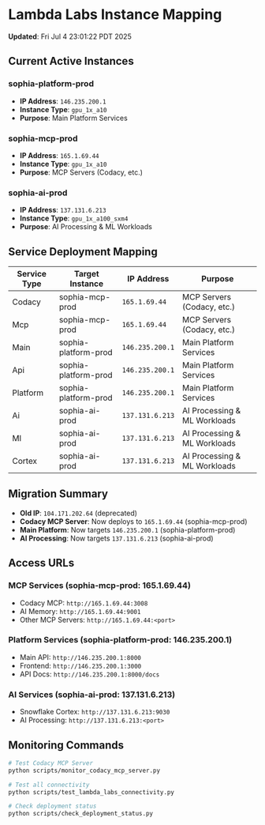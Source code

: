 # Lambda Labs Instance Mapping

**Updated**: Fri Jul  4 23:01:22 PDT 2025

## Current Active Instances

### sophia-platform-prod
- **IP Address**: `146.235.200.1`
- **Instance Type**: `gpu_1x_a10`
- **Purpose**: Main Platform Services

### sophia-mcp-prod
- **IP Address**: `165.1.69.44`
- **Instance Type**: `gpu_1x_a10`
- **Purpose**: MCP Servers (Codacy, etc.)

### sophia-ai-prod
- **IP Address**: `137.131.6.213`
- **Instance Type**: `gpu_1x_a100_sxm4`
- **Purpose**: AI Processing & ML Workloads

## Service Deployment Mapping

| Service Type | Target Instance | IP Address | Purpose |
|--------------|----------------|------------|---------|
| Codacy | sophia-mcp-prod | `165.1.69.44` | MCP Servers (Codacy, etc.) |
| Mcp | sophia-mcp-prod | `165.1.69.44` | MCP Servers (Codacy, etc.) |
| Main | sophia-platform-prod | `146.235.200.1` | Main Platform Services |
| Api | sophia-platform-prod | `146.235.200.1` | Main Platform Services |
| Platform | sophia-platform-prod | `146.235.200.1` | Main Platform Services |
| Ai | sophia-ai-prod | `137.131.6.213` | AI Processing & ML Workloads |
| Ml | sophia-ai-prod | `137.131.6.213` | AI Processing & ML Workloads |
| Cortex | sophia-ai-prod | `137.131.6.213` | AI Processing & ML Workloads |

## Migration Summary

- **Old IP**: `104.171.202.64` (deprecated)
- **Codacy MCP Server**: Now deploys to `165.1.69.44` (sophia-mcp-prod)
- **Main Platform**: Now targets `146.235.200.1` (sophia-platform-prod)
- **AI Processing**: Now targets `137.131.6.213` (sophia-ai-prod)

## Access URLs

### MCP Services (sophia-mcp-prod: 165.1.69.44)
- Codacy MCP: `http://165.1.69.44:3008`
- AI Memory: `http://165.1.69.44:9001`
- Other MCP Servers: `http://165.1.69.44:<port>`

### Platform Services (sophia-platform-prod: 146.235.200.1)
- Main API: `http://146.235.200.1:8000`
- Frontend: `http://146.235.200.1:3000`
- API Docs: `http://146.235.200.1:8000/docs`

### AI Services (sophia-ai-prod: 137.131.6.213)
- Snowflake Cortex: `http://137.131.6.213:9030`
- AI Processing: `http://137.131.6.213:<port>`

## Monitoring Commands

```bash
# Test Codacy MCP Server
python scripts/monitor_codacy_mcp_server.py

# Test all connectivity
python scripts/test_lambda_labs_connectivity.py

# Check deployment status
python scripts/check_deployment_status.py
```
